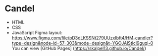 # Candel
- HTML
- CSS
- JavaScript
Figma layout: https://www.figma.com/file/pD3dLKSSNt279UUzxIbft4/HM-candler?type=design&node-id=57-303&mode=design&t=YGOJAlStlcl9guqi-0
You can view [GitHub Pages] (https://skalpel13.github.io/Candel/)
